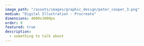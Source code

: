 ```yaml
---
image_path: "/assets/images/graphic_design/peter_cooper_3.png"
medium: "Digital Illustration - Procreate"
dimensions: 4000x3000px 
order: 8
featured: true
description:
  - something to talk about 
---
```



